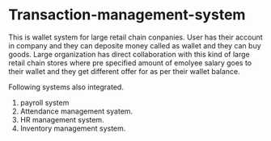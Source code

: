 # Transaction-management-system
This is wallet system for large retail chain conpanies. User has their account in company and they can deposite money called as wallet and they can buy goods. Large organization has direct collaboration with this kind of large retail chain stores where pre specified amount of emolyee salary goes to their wallet and they get different offer for as per their wallet balance.

Following systems also integrated.
1. payroll system
2. Attendance management syatem.
3. HR management system.
4. Inventory management system.
